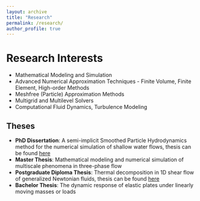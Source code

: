 ```yaml
---
layout: archive
title: "Research"
permalink: /research/
author_profile: true
---
```

Research Interests
======
* Mathematical Modeling and Simulation
* Advanced Numerical Approximation Techniques - Finite Volume, Finite Element, High-order Methods
* Meshfree (Particle) Approximation Methods
* Multigrid and Multilevel Solvers
* Computational Fluid Dynamics, Turbulence Modeling

## Theses
<!--====== -->
* **PhD Dissertation**: A semi-implicit Smoothed Particle Hydrodynamics method for the numerical simulation of shallow water flows, thesis can be found [here](https://adelekebankole.github.io/files/PhdDissertation.pdf)
* **Master Thesis**: Mathematical modeling and numerical simulation of multiscale phenomena in three-phase flow
* **Postgraduate Diploma Thesis**: Thermal decomposition in 1D shear flow of generalized Newtonian fluids, thesis can be found [here](https://adelekebankole.github.io/files/PostGraduateDiplomaThesis.pdf)
* **Bachelor Thesis**: The dynamic response of elastic plates under linearly moving masses or loads

